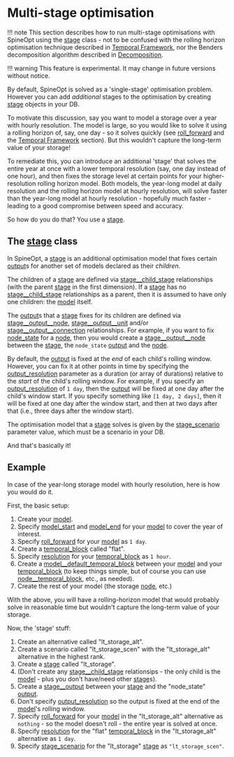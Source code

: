 # Multi-stage optimisation

!!! note
    This section describes how to run multi-stage optimisations with SpineOpt using the [stage](@ref) class -
    not to be confused with the rolling horizon optimisation technique described in [Temporal Framework](@ref),
    nor the Benders decomposition algorithm described in [Decomposition](@ref).

!!! warning
    This feature is experimental. It may change in future versions without notice.

By default, SpineOpt is solved as a 'single-stage' optimisation problem.
However you can add *additional* stages to the optimisation by creating [stage](@ref) objects in your DB.

To motivate this discussion, say you want to model a storage over a year with hourly resolution.
The model is large, so you would like to solve it using a rolling horizon of, say, one day - so it solves quickly
(see [roll\_forward](@ref) and the [Temporal Framework](@ref) section).
But this wouldn't capture the long-term value of your storage!

To remediate this, you can introduce an additional 'stage' that solves the entire year at once
with a lower temporal resolution (say, one day instead of one hour),
and then fixes the storage level at certain points for your higher-resolution rolling horizon model.
Both models, the year-long model at daily resolution and the rolling horizon model at hourly resolution,
will solve faster than the year-long model at hourly resolution - hopefully much faster -
leading to a good compromise between speed and accuracy.

So how do you do that? You use a [stage](@ref).

## The [stage](@ref) class

In SpineOpt, a [stage](@ref) is an additional optimisation model that fixes certain [output](@ref)s
for another set of models declared as their *children*.

The children of a [stage](@ref) are defined via [stage\_\_child\_stage](@ref) relationships
(with the parent [stage](@ref) in the first dimension).
If a [stage](@ref) has no [stage\_\_child\_stage](@ref) relationships as a parent,
then it is assumed to have only one children: the [model](@ref) itself.

The [output](@ref)s that a [stage](@ref) fixes for its children are defined via [stage\_\_output\_\_node](@ref),
[stage\_\_output\_\_unit](@ref) and/or [stage\_\_output\_\_connection](@ref)
relationships.
For example, if you want to fix [node\_state](@ref) for a [node](@ref),
then you would create a [stage\_\_output\_\_node](@ref) between the [stage](@ref),
the `node_state` [output](@ref) and the [node](@ref).

By default, the [output](@ref) is fixed at the *end* of each child's rolling window.
However, you can fix it at other points in time by specifying the [output\_resolution](@ref) parameter
as a duration (or array of durations) relative to the *start* of the child's rolling window.
For example, if you specify an [output\_resolution](@ref) of `1 day`,
then the [output](@ref) will be fixed at one day after the child's window start.
If you specify something like `[1 day, 2 days]`, then it will be fixed at one day after the window start,
and then at two days after that (i.e., three days after the window start).

The optimisation model that a [stage](@ref) solves is given by the [stage\_scenario](@ref) parameter value,
which must be a scenario in your DB.

And that's basically it!

## Example

In case of the year-long storage model with hourly resolution, here is how you would do it.

First, the basic setup:
1. Create your [model](@ref).
1. Specify [model\_start](@ref) and [model\_end](@ref) for your [model](@ref) to cover the year of interest.
1. Specify [roll\_forward](@ref) for your [model](@ref) as `1 day`.
1. Create a [temporal\_block](@ref) called "flat".
1. Specify [resolution](@ref) for your [temporal\_block](@ref) as `1 hour`.
1. Create a [model\_\_default\_temporal\_block](@ref) between your [model](@ref) and your [temporal\_block](ref)
   (to keep things simple, but of course you can use [node\_\_temporal\_block](@ref), etc., as needed).
1. Create the rest of your model (the storage [node](@ref), etc.)

With the above, you will have a rolling-horizon model that would probably solve in reasonable time
but wouldn't capture the long-term value of your storage.

Now, the 'stage' stuff:
1. Create an alternative called "lt_storage_alt".
1. Create a scenario called "lt_storage_scen" with the "lt_storage_alt" alternative in the highest rank.
1. Create a [stage](@ref) called "lt_storage".
1. (Don't create any [stage\_\_child\_stage](@ref) relationsips - the only child is the [model](@ref) - plus you don't have/need other [stage](@ref)s).
1. Create a [stage\_\_output](@ref) between your [stage](@ref) and the "node_state" [output](@ref).
1. Don't specify [output\_resolution](@ref) so the output is fixed at the end of the [model](@ref)'s rolling window.
1. Specify [roll\_forward](@ref) for your [model](@ref) in the "lt_storage_alt" alternative as `nothing` - so the model doesn't roll - the entire year is solved at once.
1. Specify [resolution](@ref) for the "flat" [temporal\_block](@ref) in the "lt_storage_alt" alternative as `1 day`.
1. Specify [stage\_scenario](@ref) for the "lt_storage" [stage](@ref) as `"lt_storage_scen"`.

